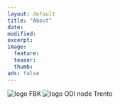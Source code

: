 ```yaml
---
layout: default
title: "About"
date: 
modified:
excerpt:
image:
  feature:
  teaser:
  thumb:
ads: false
---
```

![logo FBK](../images/logo_fbk_black_120.png)
![logo ODI node Trento](../images/logo_node_odi_trento.png)

